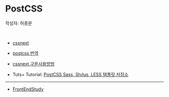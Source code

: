 # PostCSS

작성자: 허종문

<br>

- [cssnext](http://cssnext.io)

- [postcss 번역](docs/postcss.md)
- [cssnext 구문사용방법](docs/cssnext.md)


- Tuts+ Tutorial: [PostCSS Sass, Stylus, LESS 템플릿 저장소](http://webdesign.tutsplus.com/tutorials/using-postcss-together-with-sass-stylus-or-less--cms-24591)



----


* [FrontEndStudy](../../README.md)
